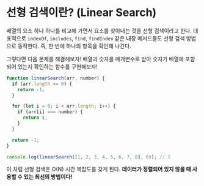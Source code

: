 # 선형 검색이란? (Linear Search)

배열의 요소 하나 하나를 비교해 가면서 요소를 찾아내는 것을 선형 검색이라고 한다.
대표적으로 `indexOf`, `includes`, `find`, `findIndex` 같은 내장 메서드들도
선형 검색 방법으로 동작한다. 즉, 한 번에 하나의 항목을 확인해 나간다.

그렇다면 다음 문제를 해결해보자! 배열과 숫자를 매개변수로 받아 숫자가 배열에 포함되어 있는지 확인하는 함수를 구현해보자!

```javascript
function linearSearch(arr, number) {
  if (arr.length <= 0) {
    return -1;
  }

  for (let i = 0; i < arr.length; i++) {
    if (arr[i] === number) {
      return i;
    }
  }

  return -1;
}

console.log(linearSearch([1, 2, 3, 4, 5, 6, 7, 8], 6)); // 5
```

이 처럼 선형 검색은 O(N) 시간 복잡도를 갖게 된다.
**데이터가 정렬되어 있지 않을 때 사용할 수 있는 최선의 방법이다!**
